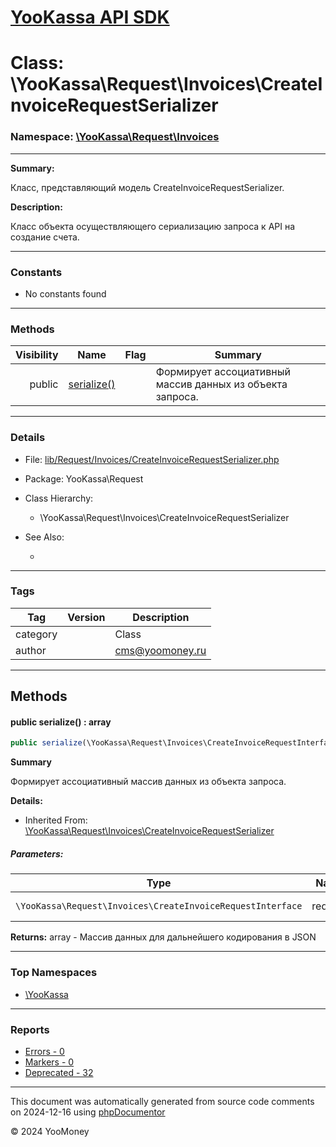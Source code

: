 # [YooKassa API SDK](../home.md)

# Class: \YooKassa\Request\Invoices\CreateInvoiceRequestSerializer
### Namespace: [\YooKassa\Request\Invoices](../namespaces/yookassa-request-invoices.md)
---
**Summary:**

Класс, представляющий модель CreateInvoiceRequestSerializer.

**Description:**

Класс объекта осуществляющего сериализацию запроса к API на создание счета.

---
### Constants
* No constants found

---
### Methods
| Visibility | Name | Flag | Summary |
| ----------:| ---- | ---- | ------- |
| public | [serialize()](../classes/YooKassa-Request-Invoices-CreateInvoiceRequestSerializer.md#method_serialize) |  | Формирует ассоциативный массив данных из объекта запроса. |

---
### Details
* File: [lib/Request/Invoices/CreateInvoiceRequestSerializer.php](../../lib/Request/Invoices/CreateInvoiceRequestSerializer.php)
* Package: YooKassa\Request
* Class Hierarchy:
  * \YooKassa\Request\Invoices\CreateInvoiceRequestSerializer

* See Also:
  * [](https://yookassa.ru/developers/api)

---
### Tags
| Tag | Version | Description |
| --- | ------- | ----------- |
| category |  | Class |
| author |  | cms@yoomoney.ru |

---
## Methods
<a name="method_serialize" class="anchor"></a>
#### public serialize() : array

```php
public serialize(\YooKassa\Request\Invoices\CreateInvoiceRequestInterface $request) : array
```

**Summary**

Формирует ассоциативный массив данных из объекта запроса.

**Details:**
* Inherited From: [\YooKassa\Request\Invoices\CreateInvoiceRequestSerializer](../classes/YooKassa-Request-Invoices-CreateInvoiceRequestSerializer.md)

##### Parameters:
| Type | Name | Description |
| ---- | ---- | ----------- |
| <code lang="php">\YooKassa\Request\Invoices\CreateInvoiceRequestInterface</code> | request  | Объект запроса |

**Returns:** array - Массив данных для дальнейшего кодирования в JSON



---

### Top Namespaces

* [\YooKassa](../namespaces/yookassa.md)

---

### Reports
* [Errors - 0](../reports/errors.md)
* [Markers - 0](../reports/markers.md)
* [Deprecated - 32](../reports/deprecated.md)

---

This document was automatically generated from source code comments on 2024-12-16 using [phpDocumentor](http://www.phpdoc.org/)

&copy; 2024 YooMoney
